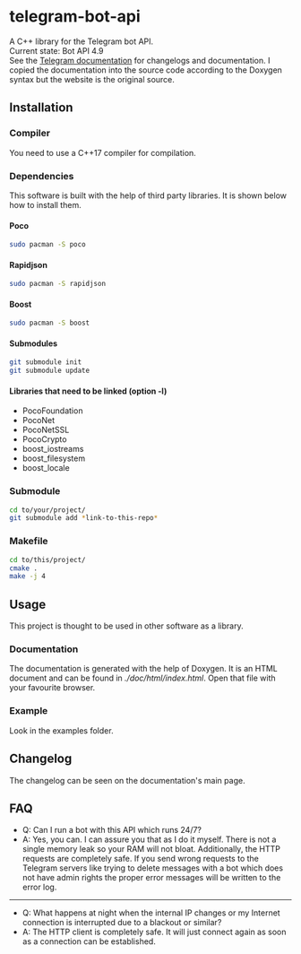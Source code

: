 # telegram-bot-api
A C++ library for the Telegram bot API.\
Current state: Bot API 4.9\
See the [Telegram documentation](https://core.telegram.org/bots/api) for changelogs and documentation. I copied the documentation into the source code according to the Doxygen syntax but the website is the original source.

## Installation
### Compiler
You need to use a C++17 compiler for compilation.

### Dependencies
This software is built with the help of third party libraries. It is shown below how to install them.

#### Poco
```sh
sudo pacman -S poco
```

#### Rapidjson
```sh
sudo pacman -S rapidjson
```

#### Boost
```sh
sudo pacman -S boost
```

#### Submodules
```sh
git submodule init
git submodule update
```

#### Libraries that need to be linked (option -l)
* PocoFoundation
* PocoNet
* PocoNetSSL
* PocoCrypto
* boost_iostreams
* boost_filesystem
* boost_locale

### Submodule
```sh
cd to/your/project/
git submodule add *link-to-this-repo*
```

### Makefile
```sh
cd to/this/project/
cmake .
make -j 4
```

## Usage
This project is thought to be used in other software as a library.

### Documentation
The documentation is generated with the help of Doxygen. It is an HTML document and can be found in *./doc/html/index.html*. Open that file with your favourite browser.

### Example
Look in the examples folder.

## Changelog
The changelog can be seen on the documentation's main page.

## FAQ
* Q: Can I run a bot with this API which runs 24/7?
* A: Yes, you can. I can assure you that as I do it myself. There is not a single memory leak so your RAM will not bloat. Additionally, the HTTP requests are completely safe. If you send wrong requests to the Telegram servers like trying to delete messages with a bot which does not have admin rights the proper error messages will be written to the error log.
***
* Q: What happens at night when the internal IP changes or my Internet connection is interrupted due to a blackout or similar?
* A: The HTTP client is completely safe. It will just connect again as soon as a connection can be established.

